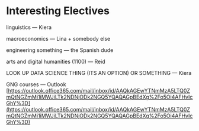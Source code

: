 # Interesting Electives

linguistics — Kiera

macroeconomics — Lina + somebody else

engineering something — the Spanish dude

arts and digital humanities (1100) — Reid

LOOK UP DATA SCIENCE THING (ITS AN OPTION) OR SOMETHING — Kiera

GNG courses — Outlook [https://outlook.office365.com/mail/inbox/id/AAQkAGEwYTNmMzA5LTQ0ZmQtNGZmMi1iMWJiLTk2NDNjODk2NGQ5YQAQAGpBEdXg%2Fo5Oi4AFHvIcGhY%3D](https://outlook.office365.com/mail/inbox/id/AAQkAGEwYTNmMzA5LTQ0ZmQtNGZmMi1iMWJiLTk2NDNjODk2NGQ5YQAQAGpBEdXg%2Fo5Oi4AFHvIcGhY%3D)
